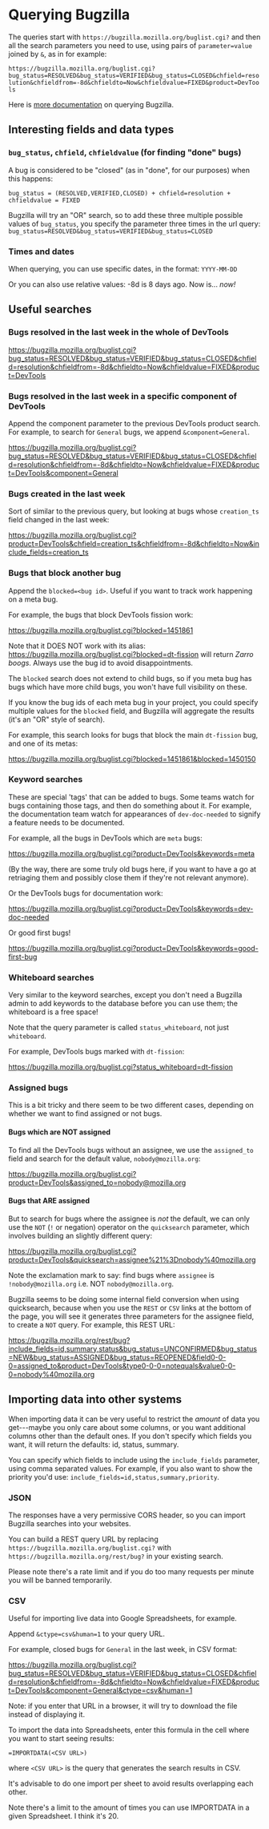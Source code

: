 # Querying Bugzilla

The queries start with `https://bugzilla.mozilla.org/buglist.cgi?` and then all the search parameters you need to use, using pairs of `parameter=value` joined by `&`, as in for example:

`https://bugzilla.mozilla.org/buglist.cgi?bug_status=RESOLVED&bug_status=VERIFIED&bug_status=CLOSED&chfield=resolution&chfieldfrom=-8d&chfieldto=Now&chfieldvalue=FIXED&product=DevTools`

Here is [more documentation](https://bugzilla.mozilla.org/page.cgi?id=quicksearch.html) on querying Bugzilla.

## Interesting fields and data types

### `bug_status`, `chfield`, `chfieldvalue` (for finding "done" bugs)

A bug is considered to be "closed" (as in "done", for our purposes) when this happens:

`bug_status = (RESOLVED,VERIFIED,CLOSED) + chfield=resolution + chfieldvalue = FIXED`

Bugzilla will try an "OR" search, so to add these three multiple possible values of `bug_status`, you specify the parameter three times in the url query: `bug_status=RESOLVED&bug_status=VERIFIED&bug_status=CLOSED`

### Times and dates

When querying, you can use specific dates, in the format: `YYYY-MM-DD`

Or you can also use relative values: -8d is 8 days ago. Now is... *now!*

## Useful searches

### Bugs resolved in the last week in the whole of DevTools

https://bugzilla.mozilla.org/buglist.cgi?bug_status=RESOLVED&bug_status=VERIFIED&bug_status=CLOSED&chfield=resolution&chfieldfrom=-8d&chfieldto=Now&chfieldvalue=FIXED&product=DevTools

### Bugs resolved in the last week in a specific component of DevTools

Append the component parameter to the previous DevTools product search. For example, to search for `General` bugs, we append `&component=General`.

https://bugzilla.mozilla.org/buglist.cgi?bug_status=RESOLVED&bug_status=VERIFIED&bug_status=CLOSED&chfield=resolution&chfieldfrom=-8d&chfieldto=Now&chfieldvalue=FIXED&product=DevTools&component=General

### Bugs created in the last week

Sort of similar to the previous query, but looking at bugs whose `creation_ts` field changed in the last week:

https://bugzilla.mozilla.org/buglist.cgi?product=DevTools&chfield=creation_ts&chfieldfrom=-8d&chfieldto=Now&include_fields=creation_ts


### Bugs that block another bug

Append the `blocked=<bug id>`. Useful if you want to track work happening on a meta bug.

For example, the bugs that block DevTools fission work:

https://bugzilla.mozilla.org/buglist.cgi?blocked=1451861

Note that it DOES NOT work with its alias: https://bugzilla.mozilla.org/buglist.cgi?blocked=dt-fission will return *Zarro boogs*. Always use the bug id to avoid disappointments.

The `blocked` search does not extend to child bugs, so if you meta bug has bugs which have more child bugs, you won't have full visibility on these.

If you know the bug ids of each meta bug in your project, you could specify multiple values for the `blocked` field, and Bugzilla will aggregate the results (it's an "OR" style of search).

For example, this search looks for bugs that block the main `dt-fission` bug, and one of its metas:

https://bugzilla.mozilla.org/buglist.cgi?blocked=1451861&blocked=1450150


### Keyword searches

These are special 'tags' that can be added to bugs. Some teams watch for bugs containing those tags, and then do something about it. For example, the documentation team watch for appearances of `dev-doc-needed` to signify a feature needs to be documented.

For example, all the bugs in DevTools which are `meta` bugs:

https://bugzilla.mozilla.org/buglist.cgi?product=DevTools&keywords=meta

(By the way, there are some truly old bugs here, if you want to have a go at retriaging them and possibly close them if they're not relevant anymore).

Or the DevTools bugs for documentation work:

https://bugzilla.mozilla.org/buglist.cgi?product=DevTools&keywords=dev-doc-needed

Or good first bugs!

https://bugzilla.mozilla.org/buglist.cgi?product=DevTools&keywords=good-first-bug

### Whiteboard searches

Very similar to the keyword searches, except you don't need a Bugzilla admin to add keywords to the database before you can use them; the whiteboard is a free space!

Note that the query parameter is called `status_whiteboard`, not just `whiteboard`.

For example, DevTools bugs marked with `dt-fission`:

https://bugzilla.mozilla.org/buglist.cgi?status_whiteboard=dt-fission

### Assigned bugs

This is a bit tricky and there seem to be two different cases, depending on whether we want to find assigned or not bugs.

#### Bugs which are NOT assigned

To find all the DevTools bugs without an assignee, we use the `assigned_to` field and search for the default value, `nobody@mozilla.org`:

https://bugzilla.mozilla.org/buglist.cgi?product=DevTools&assigned_to=nobody@mozilla.org

#### Bugs that ARE assigned

But to search for bugs where the assignee is *not* the default, we can only use the `NOT` (`!` or negation) operator on the `quicksearch` parameter, which involves building an slightly different query:

https://bugzilla.mozilla.org/buglist.cgi?product=DevTools&quicksearch=assignee%21%3Dnobody%40mozilla.org

Note the exclamation mark to say: find bugs where `assignee` is `!nobody@mozilla.org` i.e. NOT `nobody@mozilla.org`.

Bugzilla seems to be doing some internal field conversion when using quicksearch, because when you use the `REST` or `CSV` links at the bottom of the page, you will see it generates three parameters for the assignee field, to create a `NOT` query. For example, this REST URL:

https://bugzilla.mozilla.org/rest/bug?include_fields=id,summary,status&bug_status=UNCONFIRMED&bug_status=NEW&bug_status=ASSIGNED&bug_status=REOPENED&field0-0-0=assigned_to&product=DevTools&type0-0-0=notequals&value0-0-0=nobody%40mozilla.org

## Importing data into other systems

When importing data it can be very useful to restrict the *amount* of data you get---maybe you only care about some columns, or you want additional columns other than the default ones.
If you don't specify which fields you want, it will return the defaults: id, status, summary.

You can specify which fields to include using the `include_fields` parameter, using comma separated values. For example, if you also want to show the priority you'd use: `include_fields=id,status,summary,priority`.

### JSON

The responses have a very permissive CORS header, so you can import Bugzilla searches into your websites.

You can build a REST query URL by replacing `https://bugzilla.mozilla.org/buglist.cgi?` with `https://bugzilla.mozilla.org/rest/bug?` in your existing search.

Please note there's a rate limit and if you do too many requests per minute you will be banned temporarily.

### CSV

Useful for importing live data into Google Spreadsheets, for example.

Append `&ctype=csv&human=1` to your query URL.

For example, closed bugs for `General` in the last week, in CSV format:

https://bugzilla.mozilla.org/buglist.cgi?bug_status=RESOLVED&bug_status=VERIFIED&bug_status=CLOSED&chfield=resolution&chfieldfrom=-8d&chfieldto=Now&chfieldvalue=FIXED&product=DevTools&component=General&ctype=csv&human=1

Note: if you enter that URL in a browser, it will try to download the file instead of displaying it.

To import the data into Spreadsheets, enter this formula in the cell where you want to start seeing results:

```spreadsheets
=IMPORTDATA(<CSV URL>)
```

where `<CSV URL>` is the query that generates the search results in CSV.

It's advisable to do one import per sheet to avoid results overlapping each other.

Note there's a limit to the amount of times you can use IMPORTDATA in a given Spreadsheet. I think it's 20.
